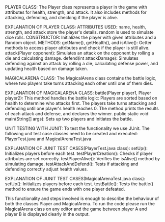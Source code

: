 PLAYER CLASS:
The Player class represents a player in the game with attributes for health, strength, and attack. It also includes methods for attacking, defending, and checking if the player is alive.

EXPLANATION OF PLAYER CLASS:
ATTRIBUTES USED: name, health, strength, and attack store the player's details. random is used to simulate dice rolls.
CONSTRUCTOR: Initializes the player with given attributes and a Random object.
METHODS:
getName(), getHealth(), and isAlive(): Getter methods to access player attributes and check if the player is still alive.
attack(Player opponent): Simulates an attack on the opponent by rolling a die and calculating damage.
defend(int attackDamage): Simulates defending against an attack by rolling a die, calculating defense power, and updating health based on damage taken.

MAGICALARENA CLASS:
The MagicalArena class contains the battle logic, where two players take turns attacking each other until one of them dies.

EXPLANATION OF MAGICALARENA CLASS:
battle(Player player1, Player player2): This method handles the battle logic:
Players are sorted based on health to determine who attacks first.
The players take turns attacking and defending until one player's health reaches 0.
The method prints the results of each attack and defense, and declares the winner.
public static void main(String[] args): Sets up two players and initiates the battle.

UNIT TESTING WITH JUNIT:
To test the functionality we use JUnit. The following unit test case classes need to be created and executed: PlayerTest.java and MagicalArenaTest.java

EXPLANATION OF JUNIT TEST CASES(PlayerTest.java class):
setUp(): Initializes players before each test.
testPlayerCreation(): Checks if player attributes are set correctly.
testPlayerAlive(): Verifies the isAlive() method by simulating damage.
testAttackAndDefend(): Tests if attacking and defending correctly adjust health values.

EXPLANATION OF JUNIT TEST CASES(MagicalArenaTest.java class):
setUp(): Initializes players before each test.
testBattle(): Tests the battle() method to ensure the game ends with one player defeated.

This functionality and steps involved is enough to describe the behaviour of both the classes Player and MagicalArena.
To run the code please run the MagicalArena class on any editor and the game between player A and player B is displayed clearly in the output.



